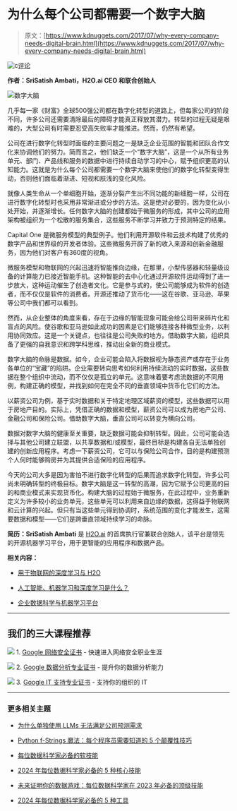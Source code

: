 # 为什么每个公司都需要一个数字大脑

> 原文：[https://www.kdnuggets.com/2017/07/why-every-company-needs-digital-brain.html](https://www.kdnuggets.com/2017/07/why-every-company-needs-digital-brain.html)

![c](../Images/3d9c022da2d331bb56691a9617b91b90.png)[评论](#comments)

**作者：SriSatish Ambati，H2O.ai CEO 和联合创始人**

![数字大脑](../Images/0914a802b28d4e12fb661d2c456de2e1.png)

几乎每一家《财富》全球500强公司都在数字化转型的道路上，但每家公司的阶段不同，许多公司还需要清除最后的障碍才能真正释放其潜力。转型的过程无疑是艰难的，大型公司有时需要忍受高失败率才能推进。然而，仍然有希望。

公司在进行数字化转型时面临的主要问题之一是缺乏企业范围的智能和团队合作文化来协调他们的努力。简而言之，他们缺乏一个“数字大脑”，这是一个从所有业务单元、部门、产品线和服务的数据中进行持续自动学习的中心，赋予组织更高的认知能力。这就是为什么每个公司都需要一个数字大脑来使他们的数字化转型变得生动，否则他们面临着渐进、短视和肤浅的变化风险。

就像人类生命从一个单细胞开始，逐渐分裂产生出不同功能的新细胞一样，公司在进行数字化转型时也采用非常渐进或分步的方法。这是绝对必要的，因为变化从小处开始，并逐渐增长。任何数字大脑的创建都始于微服务的形成，其中公司的应用架构被组织为一个松散的服务集合，这些服务不断学习并致力于预测特定的结果。

Capital One 是微服务模型的典型例子。他们利用开源软件和云技术构建了优秀的数字产品和世界级的开发者体验。这些微服务开辟了新的收入来源和创新金融服务，因为他们对客户有360度的视角。

微服务模型和物联网的兴起迅速将智能推向边缘，在那里，小型传感器和轻量级设备的计算能力已接近智能手机。这种智能的去中心化通过开源软件运动得到了进一步放大，这种运动催生了创造者文化。它是参与式的，使公司能够成为软件的创造者，而不仅仅是软件的消费者。开源还推动了货币化——这在谷歌、亚马逊、苹果等公司中我们都可以看到。

然而，从企业整体的角度来看，存在于边缘的智能现象可能会给公司带来碎片化和盲点的风险。使谷歌和亚马逊如此成功的因素是它们能够连接各种微型业务，以利用协同效应。这是一个关键点，也往往是公司失败的地方。借助数字大脑，组织具备了更强的自我意识和跨学科思维，推动出全新的商业模式。

数字大脑的命脉是数据。如今，企业可能会陷入将数据视为静态资产或存在于业务各单位的“宝藏”的陷阱。企业需要转向思考如何利用持续流动的实时数据，这些数据在整个组织中流动，而不仅仅是孤立的单元。这意味着要考虑流数据的不同用例，构建正确的模型，并找到如何在完全不同的垂直领域中货币化它们的方法。

以薪资公司为例，基于实时数据和关于特定地理区域薪资的模型，这些数据可以用于房地产目的。实际上，凭借正确的数据和模型，薪资公司可以成为房地产公司、金融公司和保险公司。借助数字大脑，垂直公司可以转变为横向公司。

数据对数字大脑的健康至关重要，缺乏数据可能会抑制转型。因此，公司可能会选择与其他公司建立联盟，以共享数据和/或模型，最终目标是构建各自无法单独创建的创新应用程序。考虑一下薪资公司，它可以与保险公司合作，目的是构建预测个人何时能够购房并为其提供合适保险的应用程序。

今天的公司大多是因为害怕不进行数字化转型的后果而追求数字化转型。许多公司尚未明确转型的终极目标。数字大脑是这一转型的高潮，因为它赋予公司更高的目的和商业模式来实现货币化。构建大脑的过程始于微服务，在此过程中，业务重新定义为许多较小的业务单元，这些单元可以利用来自边缘的数据，这得益于物联网和云计算的兴起。但只有当这些单元得到协调时，系统范围的变化才能发生，这需要数据和模型——它们是跨垂直领域持续学习的命脉。

**简历：SriSatish Ambati** 是 [H2O.ai](http://www.h2o.ai/) 的首席执行官兼联合创始人，该平台是领先的开源机器学习平台，用于更智能的应用程序和数据产品。

**相关内容：**

+   [用于物联网的深度学习与 H2O](/2016/04/deep-learning-iot-h2o.html)

+   [人工智能、机器学习和深度学习是什么？](/2017/07/rapidminer-ai-machine-learning-deep-learning.html)

+   [企业数据科学与机器学习平台](/2017/05/data-science-machine-learning-platforms-enterprise.html)

* * *

## 我们的三大课程推荐

![](../Images/0244c01ba9267c002ef39d4907e0b8fb.png) 1\. [Google 网络安全证书](https://www.kdnuggets.com/google-cybersecurity) - 快速进入网络安全职业生涯

![](../Images/e225c49c3c91745821c8c0368bf04711.png) 2\. [Google 数据分析专业证书](https://www.kdnuggets.com/google-data-analytics) - 提升你的数据分析能力

![](../Images/0244c01ba9267c002ef39d4907e0b8fb.png) 3\. [Google IT 支持专业证书](https://www.kdnuggets.com/google-itsupport) - 支持你的组织的 IT

* * *

### 更多相关主题

+   [为什么单独使用 LLMs 无法满足公司预测需求](https://www.kdnuggets.com/2024/01/pecan-llms-used-alone-cant-address-companys-predictive-needs)

+   [Python f-Strings 魔法：每个程序员需要知道的 5 个颠覆性技巧](https://www.kdnuggets.com/python-fstrings-magic-5-gamechanging-tricks-every-coder-needs-to-know)

+   [每位数据科学家必备的软技能](https://www.kdnuggets.com/soft-skills-every-data-scientist-needs)

+   [2024 年每位数据科学家必备的 5 种核心技能](https://www.kdnuggets.com/5-essential-skills-every-data-scientist-needs-in-2024)

+   [未来证明你的数据游戏：每位数据科学家在 2023 年必备的顶级技能](https://www.kdnuggets.com/futureproof-your-data-game-top-skills-every-data-scientist-needs-in-2023)

+   [2024 年每位数据科学家必备的 5 种工具](https://www.kdnuggets.com/5-tools-every-data-scientist-needs-in-their-toolbox-in-2024)
